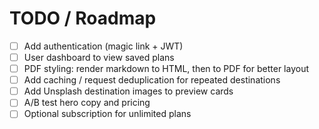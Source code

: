 # TODO / Roadmap

- [ ] Add authentication (magic link + JWT)
- [ ] User dashboard to view saved plans
- [ ] PDF styling: render markdown to HTML, then to PDF for better layout
- [ ] Add caching / request deduplication for repeated destinations
- [ ] Add Unsplash destination images to preview cards
- [ ] A/B test hero copy and pricing
- [ ] Optional subscription for unlimited plans
